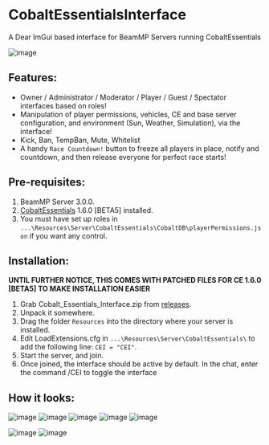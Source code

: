 # CobaltEssentialsInterface
A Dear ImGui based interface for BeamMP Servers running CobaltEssentials

![image](https://user-images.githubusercontent.com/49531350/155204810-f3db38e7-42b9-45a4-981d-f3df916f38be.png)

## Features:

* Owner / Administrator / Moderator / Player / Guest / Spectator interfaces based on roles!
* Manipulation of player permissions, vehicles, CE and base server configuration, and environment (Sun, Weather, Simulation), via the interface!
* Kick, Ban, TempBan, Mute, Whitelist
* A handy `Race Countdown!` button to freeze all players in place, notify and countdown, and then release everyone for perfect race starts!

## Pre-requisites:

1. BeamMP Server 3.0.0.
2. [CobaltEssentials](https://github.com/prestonelam2003/CobaltEssentials) 1.6.0 [BETA5] installed.
3. You must have set up roles in `...\Resources\Server\CobaltEssentials\CobaltDB\playerPermissions.json` if you want any control.

## Installation:

**UNTIL FURTHER NOTICE, THIS COMES WITH PATCHED FILES FOR CE 1.6.0 [BETA5] TO MAKE INSTALLATION EASIER**

1. Grab Cobalt_Essentials_Interface.zip from [releases](https://github.com/StanleyDudek/CobaltEssentialsInterface/releases).
2. Unpack it somewhere.
3. Drag the folder `Resources` into the directory where your server is installed.
4. Edit LoadExtensions.cfg in `...\Resources\Server\CobaltEssentials\` to add the following line: `CEI = "CEI"`.
5. Start the server, and join.
6. Once joined, the interface should be active by default. In the chat, enter the command /CEI to toggle the interface

## How it looks:

![image](https://user-images.githubusercontent.com/49531350/155205263-c93be992-7aa5-4f02-93a0-ad9332513dab.png)
![image](https://user-images.githubusercontent.com/49531350/155205362-88ca41c0-125e-4c75-bfa1-f49ac5b97e15.png)
![image](https://user-images.githubusercontent.com/49531350/155205446-eee99b86-d767-4c95-aa1e-88c49a5341c5.png)
![image](https://user-images.githubusercontent.com/49531350/155205510-17560041-90c2-47f2-a4be-3e80803cc0da.png)
![image](https://user-images.githubusercontent.com/49531350/155205566-7aba0f35-452e-4870-aef7-ace892b1802c.png)

![image](https://user-images.githubusercontent.com/49531350/155206227-60f029a9-b26f-4717-8850-29a4284284cb.png)
![image](https://user-images.githubusercontent.com/49531350/155206270-b2b01437-8eb8-42f1-a01d-6a52cab361e1.png)
